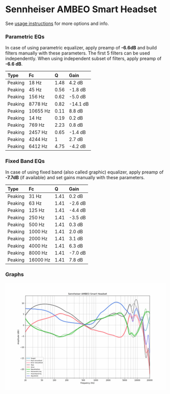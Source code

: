 # Sennheiser AMBEO Smart Headset
See [usage instructions](https://github.com/jaakkopasanen/AutoEq#usage) for more options and info.

### Parametric EQs
In case of using parametric equalizer, apply preamp of **-6.6dB** and build filters manually
with these parameters. The first 5 filters can be used independently.
When using independent subset of filters, apply preamp of **-6.6 dB**.

| Type    | Fc       |    Q | Gain     |
|:--------|:---------|:-----|:---------|
| Peaking | 18 Hz    | 1.48 | 4.2 dB   |
| Peaking | 45 Hz    | 0.56 | -1.8 dB  |
| Peaking | 156 Hz   | 0.62 | -5.0 dB  |
| Peaking | 8778 Hz  | 0.82 | -14.1 dB |
| Peaking | 10655 Hz | 0.11 | 8.8 dB   |
| Peaking | 14 Hz    | 0.19 | 0.2 dB   |
| Peaking | 769 Hz   | 2.23 | 0.8 dB   |
| Peaking | 2457 Hz  | 0.65 | -1.4 dB  |
| Peaking | 4244 Hz  | 1    | 2.7 dB   |
| Peaking | 6412 Hz  | 4.75 | -4.2 dB  |

### Fixed Band EQs
In case of using fixed band (also called graphic) equalizer, apply preamp of **-7.7dB**
(if available) and set gains manually with these parameters.

| Type    | Fc       |    Q | Gain    |
|:--------|:---------|:-----|:--------|
| Peaking | 31 Hz    | 1.41 | 0.2 dB  |
| Peaking | 63 Hz    | 1.41 | -2.6 dB |
| Peaking | 125 Hz   | 1.41 | -4.4 dB |
| Peaking | 250 Hz   | 1.41 | -3.5 dB |
| Peaking | 500 Hz   | 1.41 | 0.3 dB  |
| Peaking | 1000 Hz  | 1.41 | 2.0 dB  |
| Peaking | 2000 Hz  | 1.41 | 3.1 dB  |
| Peaking | 4000 Hz  | 1.41 | 6.3 dB  |
| Peaking | 8000 Hz  | 1.41 | -7.0 dB |
| Peaking | 16000 Hz | 1.41 | 7.8 dB  |

### Graphs
![](./Sennheiser%20AMBEO%20Smart%20Headset.png)